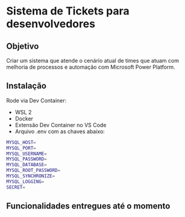 # Sistema de Tickets para desenvolvedores

## Objetivo

Criar um sistema que atende o cenário atual de times que atuam com melhoria de processos e automação com Microsoft Power Platform.

## Instalação

Rode via Dev Container:

- WSL 2
- Docker
- Extensão Dev Container no VS Code
- Arquivo .env com as chaves abaixo:

```sh
MYSQL_HOST=
MYSQL_PORT=
MYSQL_USERNAME=
MYSQL_PASSWORD=
MYSQL_DATABASE=
MYSQL_ROOT_PASSWORD=
MYSQL_SYNCHRONIZE=
MYSQL_LOGGING=
SECRET=
```

## Funcionalidades entregues até o momento
